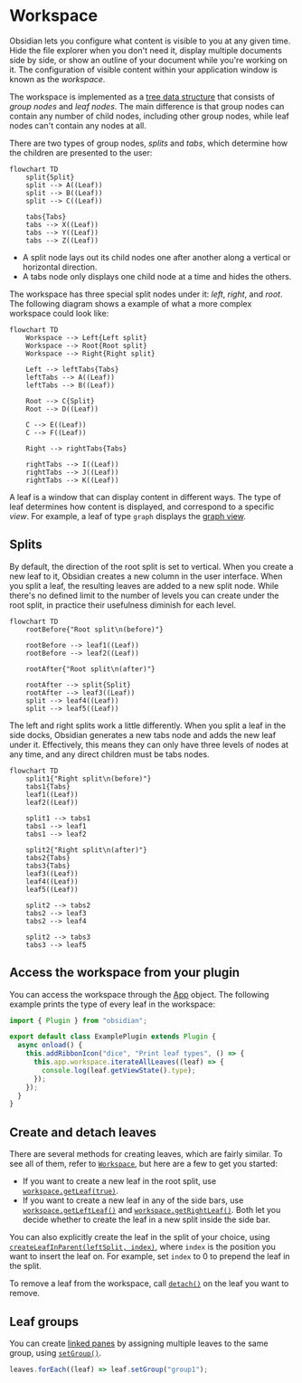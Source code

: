 # Workspace

Obsidian lets you configure what content is visible to you at any given time. Hide the file explorer when you don't need it, display multiple documents side by side, or show an outline of your document while you're working on it. The configuration of visible content within your application window is known as the _workspace_.

The workspace is implemented as a [tree data structure](https://en.wikipedia.org/wiki/Tree_(data_structure)) that consists of _group nodes_ and _leaf nodes_. The main difference is that group nodes can contain any number of child nodes, including other group nodes, while leaf nodes can't contain any nodes at all.

There are two types of group nodes, _splits_ and _tabs_, which determine how the children are presented to the user:

```mermaid
flowchart TD
    split{Split}
    split --> A((Leaf))
    split --> B((Leaf))
    split --> C((Leaf))

    tabs{Tabs}
    tabs --> X((Leaf))
    tabs --> Y((Leaf))
    tabs --> Z((Leaf))
```

- A split node lays out its child nodes one after another along a vertical or horizontal direction.
- A tabs node only displays one child node at a time and hides the others.

The workspace has three special split nodes under it: _left_, _right_, and _root_. The following diagram shows a example of what a more complex workspace could look like:

```mermaid
flowchart TD
    Workspace --> Left{Left split}
    Workspace --> Root{Root split}
    Workspace --> Right{Right split}

    Left --> leftTabs{Tabs}
    leftTabs --> A((Leaf))
    leftTabs --> B((Leaf))

    Root --> C{Split}
    Root --> D((Leaf))

    C --> E((Leaf))
    C --> F((Leaf))

    Right --> rightTabs{Tabs}

    rightTabs --> I((Leaf))
    rightTabs --> J((Leaf))
    rightTabs --> K((Leaf))
```

A leaf is a window that can display content in different ways. The type of leaf determines how content is displayed, and correspond to a specific _view_. For example, a leaf of type `graph` displays the [graph view](https://help.obsidian.md/Plugins/Graph+view).

## Splits

By default, the direction of the root split is set to vertical. When you create a new leaf to it, Obsidian creates a new column in the user interface. When you split a leaf, the resulting leaves are added to a new split node. While there's no defined limit to the number of levels you can create under the root split, in practice their usefulness diminish for each level.

```mermaid
flowchart TD
    rootBefore{"Root split\n(before)"}

    rootBefore --> leaf1((Leaf))
    rootBefore --> leaf2((Leaf))

    rootAfter{"Root split\n(after)"}

    rootAfter --> split{Split}
    rootAfter --> leaf3((Leaf))
    split --> leaf4((Leaf))
    split --> leaf5((Leaf))
```

The left and right splits work a little differently. When you split a leaf in the side docks, Obsidian generates a new tabs node and adds the new leaf under it. Effectively, this means they can only have three levels of nodes at any time, and any direct children must be tabs nodes.

```mermaid
flowchart TD
    split1{"Right split\n(before)"}
    tabs1{Tabs}
    leaf1((Leaf))
    leaf2((Leaf))

    split1 --> tabs1
    tabs1 --> leaf1
    tabs1 --> leaf2

    split2{"Right split\n(after)"}
    tabs2{Tabs}
    tabs3{Tabs}
    leaf3((Leaf))
    leaf4((Leaf))
    leaf5((Leaf))

    split2 --> tabs2
    tabs2 --> leaf3
    tabs2 --> leaf4

    split2 --> tabs3
    tabs3 --> leaf5
```

## Access the workspace from your plugin

You can access the workspace through the [App](../api/classes/App.md) object. The following example prints the type of every leaf in the workspace:

```ts title="main.ts" {6-8}
import { Plugin } from "obsidian";

export default class ExamplePlugin extends Plugin {
  async onload() {
    this.addRibbonIcon("dice", "Print leaf types", () => {
      this.app.workspace.iterateAllLeaves((leaf) => {
        console.log(leaf.getViewState().type);
      });
    });
  }
}
```

## Create and detach leaves

There are several methods for creating leaves, which are fairly similar. To see all of them, refer to [`Workspace`](../api/classes/Workspace.md), but here are a few to get you started:

- If you want to create a new leaf in the root split, use [`workspace.getLeaf(true)`](../api/classes/Workspace.md#getleaf).
- If you want to create a new leaf in any of the side bars, use [`workspace.getLeftLeaf()`](../api/classes/Workspace.md#getleftleaf) and [`workspace.getRightLeaf()`](../api/classes/Workspace.md#getrightleaf). Both let you decide whether to create the leaf in a new split inside the side bar.

You can also explicitly create the leaf in the split of your choice, using [`createLeafInParent(leftSplit, index)`](../api/classes/Workspace.md#createleafinparent), where `index` is the position you want to insert the leaf on. For example, set `index` to 0 to prepend the leaf in the split.

To remove a leaf from the workspace, call [`detach()`](../api/classes/WorkspaceLeaf.md#detach) on the leaf you want to remove.

## Leaf groups

You can create [linked panes](https://help.obsidian.md/User+interface/Workspace/Panes/Linked+pane) by assigning multiple leaves to the same group, using [`setGroup()`](../api/classes/WorkspaceLeaf.md#setgroup).

```ts
leaves.forEach((leaf) => leaf.setGroup("group1");
```
